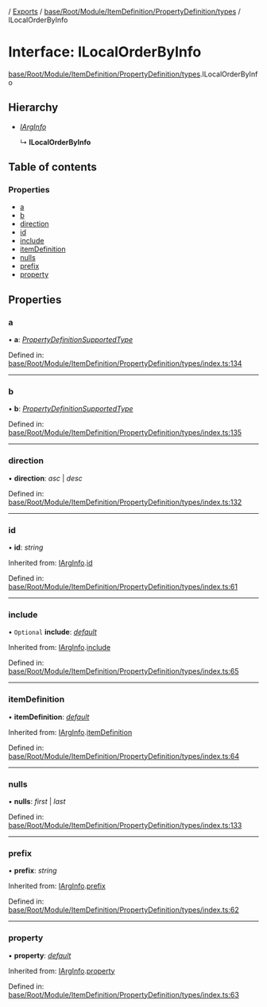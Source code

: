 [](../README.md) / [Exports](../modules.md) / [base/Root/Module/ItemDefinition/PropertyDefinition/types](../modules/base_root_module_itemdefinition_propertydefinition_types.md) / ILocalOrderByInfo

# Interface: ILocalOrderByInfo

[base/Root/Module/ItemDefinition/PropertyDefinition/types](../modules/base_root_module_itemdefinition_propertydefinition_types.md).ILocalOrderByInfo

## Hierarchy

* [*IArgInfo*](base_root_module_itemdefinition_propertydefinition_types.iarginfo.md)

  ↳ **ILocalOrderByInfo**

## Table of contents

### Properties

- [a](base_root_module_itemdefinition_propertydefinition_types.ilocalorderbyinfo.md#a)
- [b](base_root_module_itemdefinition_propertydefinition_types.ilocalorderbyinfo.md#b)
- [direction](base_root_module_itemdefinition_propertydefinition_types.ilocalorderbyinfo.md#direction)
- [id](base_root_module_itemdefinition_propertydefinition_types.ilocalorderbyinfo.md#id)
- [include](base_root_module_itemdefinition_propertydefinition_types.ilocalorderbyinfo.md#include)
- [itemDefinition](base_root_module_itemdefinition_propertydefinition_types.ilocalorderbyinfo.md#itemdefinition)
- [nulls](base_root_module_itemdefinition_propertydefinition_types.ilocalorderbyinfo.md#nulls)
- [prefix](base_root_module_itemdefinition_propertydefinition_types.ilocalorderbyinfo.md#prefix)
- [property](base_root_module_itemdefinition_propertydefinition_types.ilocalorderbyinfo.md#property)

## Properties

### a

• **a**: [*PropertyDefinitionSupportedType*](../modules/base_root_module_itemdefinition_propertydefinition_types.md#propertydefinitionsupportedtype)

Defined in: [base/Root/Module/ItemDefinition/PropertyDefinition/types/index.ts:134](https://github.com/onzag/itemize/blob/55e63f2c/base/Root/Module/ItemDefinition/PropertyDefinition/types/index.ts#L134)

___

### b

• **b**: [*PropertyDefinitionSupportedType*](../modules/base_root_module_itemdefinition_propertydefinition_types.md#propertydefinitionsupportedtype)

Defined in: [base/Root/Module/ItemDefinition/PropertyDefinition/types/index.ts:135](https://github.com/onzag/itemize/blob/55e63f2c/base/Root/Module/ItemDefinition/PropertyDefinition/types/index.ts#L135)

___

### direction

• **direction**: *asc* \| *desc*

Defined in: [base/Root/Module/ItemDefinition/PropertyDefinition/types/index.ts:132](https://github.com/onzag/itemize/blob/55e63f2c/base/Root/Module/ItemDefinition/PropertyDefinition/types/index.ts#L132)

___

### id

• **id**: *string*

Inherited from: [IArgInfo](base_root_module_itemdefinition_propertydefinition_types.iarginfo.md).[id](base_root_module_itemdefinition_propertydefinition_types.iarginfo.md#id)

Defined in: [base/Root/Module/ItemDefinition/PropertyDefinition/types/index.ts:61](https://github.com/onzag/itemize/blob/55e63f2c/base/Root/Module/ItemDefinition/PropertyDefinition/types/index.ts#L61)

___

### include

• `Optional` **include**: [*default*](../classes/base_root_module_itemdefinition_include.default.md)

Inherited from: [IArgInfo](base_root_module_itemdefinition_propertydefinition_types.iarginfo.md).[include](base_root_module_itemdefinition_propertydefinition_types.iarginfo.md#include)

Defined in: [base/Root/Module/ItemDefinition/PropertyDefinition/types/index.ts:65](https://github.com/onzag/itemize/blob/55e63f2c/base/Root/Module/ItemDefinition/PropertyDefinition/types/index.ts#L65)

___

### itemDefinition

• **itemDefinition**: [*default*](../classes/base_root_module_itemdefinition.default.md)

Inherited from: [IArgInfo](base_root_module_itemdefinition_propertydefinition_types.iarginfo.md).[itemDefinition](base_root_module_itemdefinition_propertydefinition_types.iarginfo.md#itemdefinition)

Defined in: [base/Root/Module/ItemDefinition/PropertyDefinition/types/index.ts:64](https://github.com/onzag/itemize/blob/55e63f2c/base/Root/Module/ItemDefinition/PropertyDefinition/types/index.ts#L64)

___

### nulls

• **nulls**: *first* \| *last*

Defined in: [base/Root/Module/ItemDefinition/PropertyDefinition/types/index.ts:133](https://github.com/onzag/itemize/blob/55e63f2c/base/Root/Module/ItemDefinition/PropertyDefinition/types/index.ts#L133)

___

### prefix

• **prefix**: *string*

Inherited from: [IArgInfo](base_root_module_itemdefinition_propertydefinition_types.iarginfo.md).[prefix](base_root_module_itemdefinition_propertydefinition_types.iarginfo.md#prefix)

Defined in: [base/Root/Module/ItemDefinition/PropertyDefinition/types/index.ts:62](https://github.com/onzag/itemize/blob/55e63f2c/base/Root/Module/ItemDefinition/PropertyDefinition/types/index.ts#L62)

___

### property

• **property**: [*default*](../classes/base_root_module_itemdefinition_propertydefinition.default.md)

Inherited from: [IArgInfo](base_root_module_itemdefinition_propertydefinition_types.iarginfo.md).[property](base_root_module_itemdefinition_propertydefinition_types.iarginfo.md#property)

Defined in: [base/Root/Module/ItemDefinition/PropertyDefinition/types/index.ts:63](https://github.com/onzag/itemize/blob/55e63f2c/base/Root/Module/ItemDefinition/PropertyDefinition/types/index.ts#L63)
